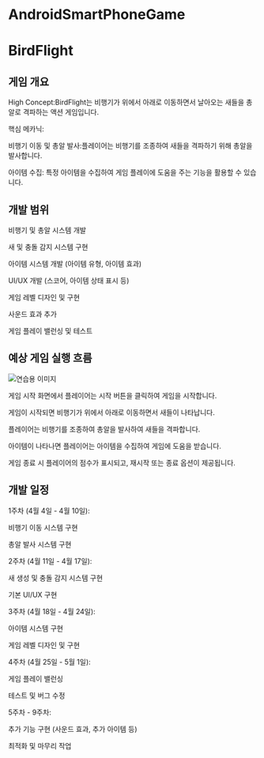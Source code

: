 # AndroidSmartPhoneGame


# BirdFlight 


## 게임 개요


High Concept:BirdFlight는 비행기가 위에서 아래로 이동하면서 날아오는 새들을 총알로 격파하는 액션 게임입니다.

핵심 메카닉:

비행기 이동 및 총알 발사:플레이어는 비행기를 조종하여 새들을 격파하기 위해 총알을 발사합니다.


아이템 수집: 특정 아이템을 수집하여 게임 플레이에 도움을 주는 기능을 활용할 수 있습니다.


## 개발 범위


비행기 및 총알 시스템 개발


새 및 충돌 감지 시스템 구현


아이템 시스템 개발 (아이템 유형, 아이템 효과)


UI/UX 개발 (스코어, 아이템 상태 표시 등)


게임 레벨 디자인 및 구현


사운드 효과 추가


게임 플레이 밸런싱 및 테스트


## 예상 게임 실행 흐름
![연습용 이미지](https://github.com/minsung6747/AndroidSmartPhoneGame/commit/011c55d3892e3021baf7c12b2e72a3776c542a71)


게임 시작 화면에서 플레이어는 시작 버튼을 클릭하여 게임을 시작합니다.


게임이 시작되면 비행기가 위에서 아래로 이동하면서 새들이 나타납니다.


플레이어는 비행기를 조종하여 총알을 발사하여 새들을 격파합니다.


아이템이 나타나면 플레이어는 아이템을 수집하여 게임에 도움을 받습니다.


게임 종료 시 플레이어의 점수가 표시되고, 재시작 또는 종료 옵션이 제공됩니다.


## 개발 일정


1주차 (4월 4일 - 4월 10일):



비행기 이동 시스템 구현


총알 발사 시스템 구현


2주차 (4월 11일 - 4월 17일):


새 생성 및 충돌 감지 시스템 구현


기본 UI/UX 구현


3주차 (4월 18일 - 4월 24일):


아이템 시스템 구현


게임 레벨 디자인 및 구현




4주차 (4월 25일 - 5월 1일):

게임 플레이 밸런싱


테스트 및 버그 수정


5주차 - 9주차:


추가 기능 구현 (사운드 효과, 추가 아이템 등)


최적화 및 마무리 작업



